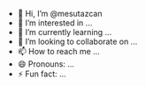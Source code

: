 - 👋 Hi, I’m @mesutazcan
- 👀 I’m interested in ...
- 🌱 I’m currently learning ...
- 💞️ I’m looking to collaborate on ...
- 📫 How to reach me ...
- 😄 Pronouns: ...
- ⚡ Fun fact: ...

<!---
mesutazcan/mesutazcan is a ✨ special ✨ repository because its `README.md` (this file) appears on your GitHub profile.
You can click the Preview link to take a look at your changes.
--->
